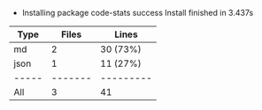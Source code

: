 - Installing package code-stats
success Install finished in 3.437s


Type | Files | Lines
-----|-------|---------
md   | 2     | 30 (73%)
json | 1     | 11 (27%)
-----|-------|---------
All  | 3     | 41
